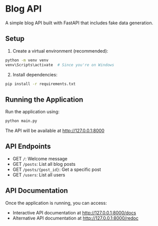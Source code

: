 # Blog API

A simple blog API built with FastAPI that includes fake data generation.

## Setup

1. Create a virtual environment (recommended):
```bash
python -m venv venv
venv\Scripts\activate  # Since you're on Windows
```

2. Install dependencies:
```bash
pip install -r requirements.txt
```

## Running the Application

Run the application using:
```bash
python main.py
```

The API will be available at http://127.0.0.1:8000

## API Endpoints

- GET `/`: Welcome message
- GET `/posts`: List all blog posts
- GET `/posts/{post_id}`: Get a specific post
- GET `/users`: List all users

## API Documentation

Once the application is running, you can access:
- Interactive API documentation at http://127.0.0.1:8000/docs
- Alternative API documentation at http://127.0.0.1:8000/redoc 